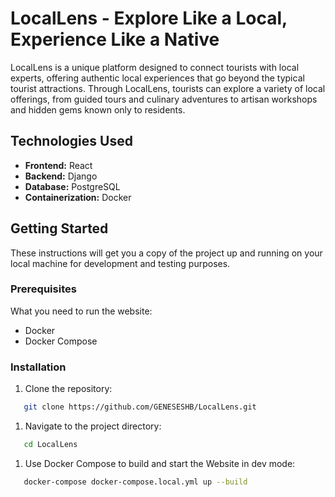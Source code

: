 # LocalLens - Explore Like a Local, Experience Like a Native

LocalLens is a unique platform designed to connect tourists with local experts, offering authentic local experiences that go beyond the typical tourist attractions. Through LocalLens, tourists can explore a variety of local offerings, from guided tours and culinary adventures to artisan workshops and hidden gems known only to residents.

## Technologies Used

- **Frontend:** React
- **Backend:** Django
- **Database:** PostgreSQL
- **Containerization:** Docker

## Getting Started

These instructions will get you a copy of the project up and running on your local machine for development and testing purposes.

### Prerequisites

What you need to run the website:

- Docker
- Docker Compose

### Installation

1. Clone the repository:
```bash
   git clone https://github.com/GENESESHB/LocalLens.git
```

1. Navigate to the project directory:
```bash
   cd LocalLens
```

1. Use Docker Compose to build and start the Website in dev mode:
```bash
   docker-compose docker-compose.local.yml up --build
```